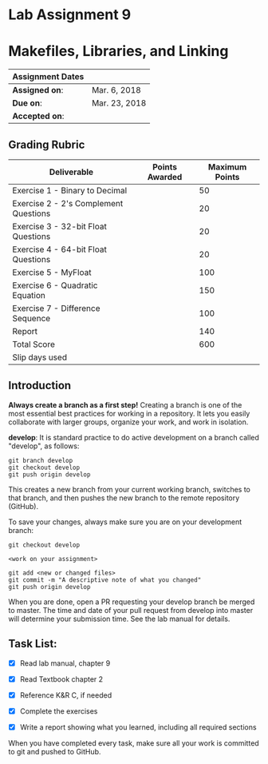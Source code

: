 # Lab Assignment 9
# Makefiles, Libraries, and Linking

| Assignment Dates | |
| --- | --- |
|**Assigned on**: | Mar. 6, 2018 |
|**Due on**: | Mar. 23, 2018 |
|**Accepted on**: | |


## Grading Rubric

|Deliverable | Points Awarded | Maximum Points |
|---|---|---|
| Exercise 1 - Binary to Decimal | | 50 |
| Exercise 2 - 2's Complement Questions | | 20 |
| Exercise 3 - 32-bit Float Questions | | 20 |
| Exercise 4 - 64-bit Float Questions | | 20 |
| Exercise 5 - MyFloat | | 100 |
| Exercise 6 - Quadratic Equation | | 150 |
| Exercise 7 - Difference Sequence | | 100 |
| Report | | 140 |
| Total Score | | 600 |
| Slip days used | | |

## Introduction

**Always create a branch as a first step!** Creating a branch is one of the most essential best practices for working in a repository. It lets you easily collaborate with larger groups, organize your work, and work in isolation.

**develop**: It is standard practice to do active development on a branch called "develop", as follows:

    git branch develop
    git checkout develop
    git push origin develop

This creates a new branch from your current working branch, switches to that branch, and then pushes the new branch to the remote repository (GitHub).

To save your changes, always make sure you are on your development branch:

    git checkout develop

    <work on your assignment>

    git add <new or changed files>
    git commit -m "A descriptive note of what you changed"
    git push origin develop

When you are done, open a PR requesting your develop branch be merged to master.
The time and date of your pull request from develop into master will determine your submission time. See the lab manual for details.


## Task List:
- [x] Read lab manual, chapter 9
- [x] Read Textbook chapter 2
- [x] Reference K&R C, if needed
- [x] Complete the exercises
- [x] Write a report showing what you learned, including all required sections


When you have completed every task, make sure all your work is committed to git and pushed to GitHub.
